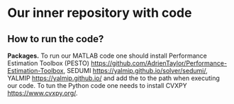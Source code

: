 # Our inner repository with code

## How to run the code?
**Packages.** To run our MATLAB code one should install Performance Estimation Toolbox (PESTO) https://github.com/AdrienTaylor/Performance-Estimation-Toolbox, SEDUMI https://yalmip.github.io/solver/sedumi/, YALMIP https://yalmip.github.io/ and add the to the path when executing our code. To tun the Python code one needs to install CVXPY https://www.cvxpy.org/.
